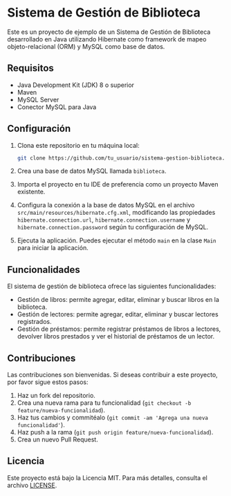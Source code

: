 # Sistema de Gestión de Biblioteca

Este es un proyecto de ejemplo de un Sistema de Gestión de Biblioteca desarrollado en Java utilizando Hibernate como framework de mapeo objeto-relacional (ORM) y MySQL como base de datos.

## Requisitos

- Java Development Kit (JDK) 8 o superior
- Maven
- MySQL Server
- Conector MySQL para Java

## Configuración

1. Clona este repositorio en tu máquina local:

    ```bash
    git clone https://github.com/tu_usuario/sistema-gestion-biblioteca.git
    ```

2. Crea una base de datos MySQL llamada `biblioteca`.

3. Importa el proyecto en tu IDE de preferencia como un proyecto Maven existente.

4. Configura la conexión a la base de datos MySQL en el archivo `src/main/resources/hibernate.cfg.xml`, modificando las propiedades `hibernate.connection.url`, `hibernate.connection.username` y `hibernate.connection.password` según tu configuración de MySQL.

5. Ejecuta la aplicación. Puedes ejecutar el método `main` en la clase `Main` para iniciar la aplicación.

## Funcionalidades

El sistema de gestión de biblioteca ofrece las siguientes funcionalidades:

- Gestión de libros: permite agregar, editar, eliminar y buscar libros en la biblioteca.
- Gestión de lectores: permite agregar, editar, eliminar y buscar lectores registrados.
- Gestión de préstamos: permite registrar préstamos de libros a lectores, devolver libros prestados y ver el historial de préstamos de un lector.

## Contribuciones

Las contribuciones son bienvenidas. Si deseas contribuir a este proyecto, por favor sigue estos pasos:

1. Haz un fork del repositorio.
2. Crea una nueva rama para tu funcionalidad (`git checkout -b feature/nueva-funcionalidad`).
3. Haz tus cambios y commitéalo (`git commit -am 'Agrega una nueva funcionalidad'`).
4. Haz push a la rama (`git push origin feature/nueva-funcionalidad`).
5. Crea un nuevo Pull Request.

## Licencia

Este proyecto está bajo la Licencia MIT. Para más detalles, consulta el archivo [LICENSE](LICENSE).
